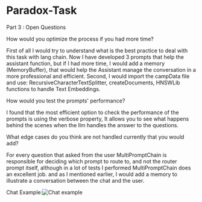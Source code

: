 # Paradox-Task
Part 3 : Open Questions

How would you optimize the process if you had more time?

First of all I would try to understand what is the best practice to deal with this task with lang chain.
Now I have developed 3 prompts that help the assistant function,
but if I had more time, I would add a memory (MemoryBuffer),
that would help the Assistant manage the conversation in a more professional and efficient.
Second, I would import the campData file and use: RecursiveCharacterTextSplitter, createDocuments, HNSWLib functions to handle Text Embeddings.

How would you test the prompts' performance?

I found that the most efficient option to check the performance of the prompts is using the verbose property,
It allows you to see what happens behind the scenes when the llm handles the answer to the questions.

What edge cases do you think are not handled currently that you would add?

For every question that asked from the user MultiPromptChain is responsible for deciding which prompt to route to,
and not the router prompt itself,
although in a lot of tests I performed MultiPromptChain does an excellent job.
and as I mentioned earlier, I would add a memory to illustrate a conversation between the chat and the user.

Chat Example:![Chat example](https://github.com/omergoshen/Paradox-Task/assets/39667792/bf8dfd2c-f821-4602-88ea-2ea9954ff827)
